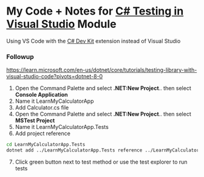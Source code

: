 
# My Code + Notes for [C# Testing in Visual Studio](https://learn.microsoft.com/en-us/training/modules/visual-studio-test-tools/) Module

Using VS Code with the [C# Dev Kit](https://code.visualstudio.com/docs/csharp/testing) extension instead of Visual Studio

### Followup

https://learn.microsoft.com/en-us/dotnet/core/tutorials/testing-library-with-visual-studio-code?pivots=dotnet-8-0


1. Open the Command Palette and select **.NET:New Project**.. then select **Console Application**
2. Name it LearnMyCalculatorApp
3. Add Calculator.cs file
4. Open the Command Palette and select **.NET:New Project**.. then select **MSTest Project**
5. Name it LearnMyCalculatorApp.Tests
6. Add project reference 

```bash
cd LearnMyCalculatorApp.Tests
dotnet add ../LearnMyCalculatorApp.Tests reference ../LearnMyCalculatorApp
```

7. Click green button next to test method or use the test explorer to run tests

